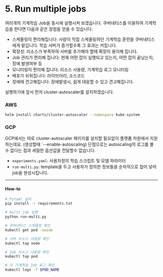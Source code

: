 # 5. Run multiple jobs

여러개의 기계학습 Job을 동시에 실행시켜 보겠습니다.
쿠버네티스를 이용하여 기계학습을 한다면 다음과 같은 장점을 얻을 수 있습니다. 

- 스케줄링이 편리해집니다: 사람이 직접 스케줄링하던 기계학습 훈련을 쿠버네티스에게 맡깁니다. 학습 서버가 증가할수록 그 효과는 커집니다.
- 확장성: 리소스가 부족하여 서버를 추가해야 할때 확장이 용이해 집니다.
- Job 관리가 편리해 집니다: 현재 어떤 잡이 실행되고 있는지, 어떤 잡이 끝났는지, 장애 발생여부 등 
- 모니터링이 편리해 집니다: 리소스 사용량, 기계학습 로그 모니터링
- 배포가 쉬워집니다: 라이브러리, 소스코드
- 장애에 견고해집니다: 장애발생시, 쉽게 대응할 수 있고 견고해집니다.

실행하기에 앞서 먼저 cluster-autoscaler를 설치하겠습니다.

### AWS

```bash
helm install charts/cluster-autoscaler --namespace kube-system
```

### GCP
GCP에서는 따로 cluster-autoscaler 패키지를 설치할 필요없이 플랫폼 차원에서 지원하는데요. (생성할때 `--enable-autoscaling) 
단점으로는 autoscaling의 로그를 볼 수 없다는 점과 세밀한 옵션값을 전달할수 없습니다.


- `experiments.yaml`: 사용자정의 학습 스크립트 및 모델 파라미터
- `run-multi.py`: template을 두고 사용자가 정의한 정보들을 순차적으로 접어 넣어 job을 완성시킵니다. 

---
#### How-to

```bash
# PyYaml 설치
pip install -r requirements.txt

# multi job 실행
python run-multi.py

# 쿠버네티스 스케줄링 확인
kubectl get pod -owide

# 서버 리소스 사용량 확인
kubectl top node

# Job 리소스 사용량 확인
kubectl top pod

# 각 기계학습 Job 로그 확인
kubectl logs -f $POD_NAME
```
